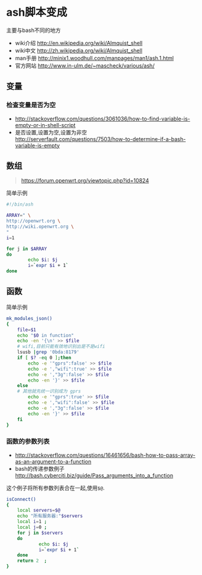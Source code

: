 # ash脚本变成

主要与bash不同的地方

* wiki介绍 http://en.wikipedia.org/wiki/Almquist_shell
* wiki中文 http://zh.wikipedia.org/wiki/Almquist_shell
* man手册 http://minix1.woodhull.com/manpages/man1/ash.1.html
* 官方网站 http://www.in-ulm.de/~mascheck/various/ash/

## 变量

### 检查变量是否为空

* http://stackoverflow.com/questions/3061036/how-to-find-variable-is-empty-or-in-shell-script
* 是否设置,设置为空,设置为非空 http://serverfault.com/questions/7503/how-to-determine-if-a-bash-variable-is-empty


## 数组
> https://forum.openwrt.org/viewtopic.php?id=10824

简单示例

```sh
#!/bin/ash

ARRAY=" \
http://openwrt.org \
http://wiki.openwrt.org \
"
i=1

for j in $ARRAY
do
        echo $i: $j
        i=`expr $i + 1`
done
```
## 函数

简单示例

```sh
mk_modules_json()
{
	file=$1
	echo "$0 in function"
	echo -en '{\n' >> $file
	# wifi,目前只能有效地识别出是不是wifi
	lsusb |grep '0bda:8179'
	if [ $? -eq 0 ];then
		echo -e '"gprs":false' >> $file
		echo -e ',"wifi":true' >> $file
		echo -e ',"3g":false' >> $file
		echo -en '}' >> $file
	else
	# 其他就先统一识别成为 gprs
		echo -e '"gprs":true' >> $file
		echo -e ',"wifi":false' >> $file
		echo -e ',"3g":false' >> $file
		echo -en '}' >> $file
	fi
}
```

### 函数的参数列表

* http://stackoverflow.com/questions/16461656/bash-how-to-pass-array-as-an-argument-to-a-function
* bash的传递参数例子 http://bash.cyberciti.biz/guide/Pass_arguments_into_a_function

这个例子将所有参数列表合在一起,使用`$@`.
```sh
isConnect()
{	
	local servers=$@
	echo "所有服务器:"$servers
	local i=1 ;
	local j=0 ;
	for j in $servers
	do
		    echo $i: $j
		    i=`expr $i + 1`
	done
	return 2  ;
}
```